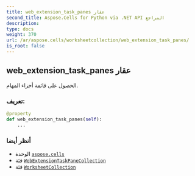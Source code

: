 ```yaml
---
title: web_extension_task_panes عقار
second_title: Aspose.Cells for Python via .NET API المراجع
description:
type: docs
weight: 370
url: /ar/aspose.cells/worksheetcollection/web_extension_task_panes/
is_root: false
---
```

##  web_extension_task_panes عقار

الحصول على قائمة أجزاء المهام.
###  تعريف:
```python
@property
def web_extension_task_panes(self):
    ...
```

###  أنظر أيضا
* الوحدة [`aspose.cells`](../../)
* فئة [`WebExtensionTaskPaneCollection`](/cells/python-net/ar/aspose.cells.webextensions/webextensiontaskpanecollection)
* فئة [`WorksheetCollection`](/cells/python-net/ar/aspose.cells/worksheetcollection)
